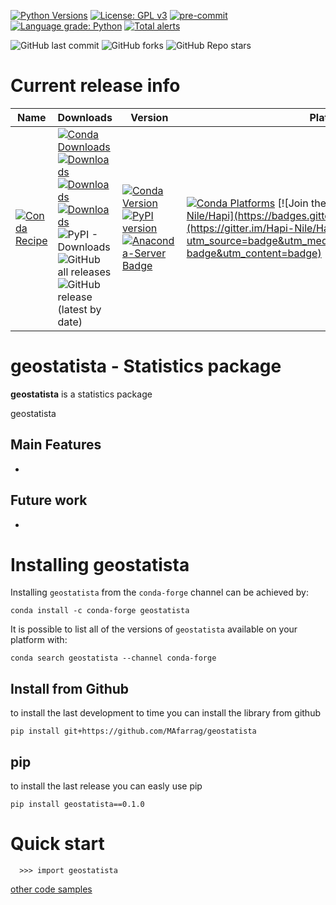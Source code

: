 [![Python Versions](https://img.shields.io/pypi/pyversions/geostatista.png)](https://img.shields.io/pypi/pyversions/geostatista)
[![License: GPL v3](https://img.shields.io/badge/License-GPLv3-blue.svg)](https://www.gnu.org/licenses/gpl-3.0)
[![pre-commit](https://img.shields.io/badge/pre--commit-enabled-brightgreen?logo=pre-commit&logoColor=white)](https://github.com/pre-commit/pre-commit)
[![Language grade: Python](https://img.shields.io/lgtm/grade/python/g/MAfarrag/earth2observe.svg?logo=lgtm&logoWidth=18)](https://lgtm.com/projects/g/MAfarrag/earth2observe/context:python)
[![Total alerts](https://img.shields.io/lgtm/alerts/g/MAfarrag/earth2observe.svg?logo=lgtm&logoWidth=18)](https://lgtm.com/projects/g/MAfarrag/earth2observe/alerts/)



![GitHub last commit](https://img.shields.io/github/last-commit/MAfarrag/geostatista)
![GitHub forks](https://img.shields.io/github/forks/MAfarrag/geostatista?style=social)
![GitHub Repo stars](https://img.shields.io/github/stars/MAfarrag/geostatista?style=social)


Current release info
====================

| Name | Downloads                                                                                                                                                                                                                                                                                                                                                                                                                                                                                                                                                                                                                                                                                                                   | Version | Platforms |
| --- |-----------------------------------------------------------------------------------------------------------------------------------------------------------------------------------------------------------------------------------------------------------------------------------------------------------------------------------------------------------------------------------------------------------------------------------------------------------------------------------------------------------------------------------------------------------------------------------------------------------------------------------------------------------------------------------------------------------------------------| --- | --- |
| [![Conda Recipe](https://img.shields.io/badge/recipe-geostatista-green.svg)](https://anaconda.org/conda-forge/geostatista) | [![Conda Downloads](https://img.shields.io/conda/dn/conda-forge/geostatista.svg)](https://anaconda.org/conda-forge/geostatista) [![Downloads](https://pepy.tech/badge/geostatista)](https://pepy.tech/project/geostatista) [![Downloads](https://pepy.tech/badge/geostatista/month)](https://pepy.tech/project/geostatista)  [![Downloads](https://pepy.tech/badge/geostatista/week)](https://pepy.tech/project/geostatista)  ![PyPI - Downloads](https://img.shields.io/pypi/dd/geostatista?color=blue&style=flat-square) ![GitHub all releases](https://img.shields.io/github/downloads/MAfarrag/geostatista/total) ![GitHub release (latest by date)](https://img.shields.io/github/downloads/MAfarrag/geostatista/0.1.0/total) | [![Conda Version](https://img.shields.io/conda/vn/conda-forge/geostatista.svg)](https://anaconda.org/conda-forge/geostatista) [![PyPI version](https://badge.fury.io/py/geostatista.svg)](https://badge.fury.io/py/geostatista) [![Anaconda-Server Badge](https://anaconda.org/conda-forge/geostatista/badges/version.svg)](https://anaconda.org/conda-forge/geostatista) | [![Conda Platforms](https://img.shields.io/conda/pn/conda-forge/geostatista.svg)](https://anaconda.org/conda-forge/geostatista) [![Join the chat at https://gitter.im/Hapi-Nile/Hapi](https://badges.gitter.im/Hapi-Nile/Hapi.svg)](https://gitter.im/Hapi-Nile/Hapi?utm_source=badge&utm_medium=badge&utm_campaign=pr-badge&utm_content=badge) |

geostatista - Statistics package
=====================================================================
**geostatista** is a statistics package

geostatista

Main Features
-------------
  - 


Future work
-------------
  - 



Installing geostatista
===============

Installing `geostatista` from the `conda-forge` channel can be achieved by:

```
conda install -c conda-forge geostatista
```

It is possible to list all of the versions of `geostatista` available on your platform with:

```
conda search geostatista --channel conda-forge
```

## Install from Github
to install the last development to time you can install the library from github
```
pip install git+https://github.com/MAfarrag/geostatista
```

## pip
to install the last release you can easly use pip
```
pip install geostatista==0.1.0
```

Quick start
===========

```
  >>> import geostatista
```

[other code samples](https://geostatista.readthedocs.io/en/latest/?badge=latest)
